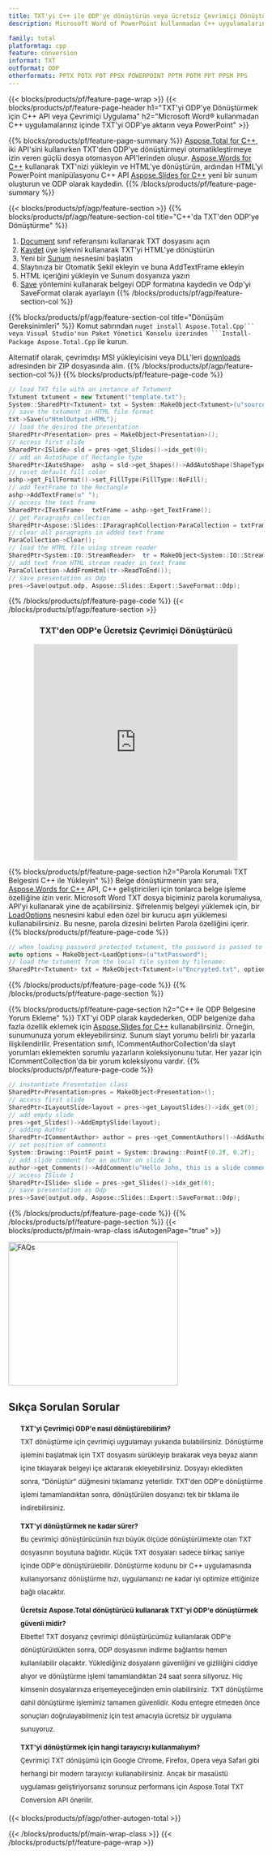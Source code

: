 ```yaml
---
title: TXT'yi C++ ile ODP'ye dönüştürün veya ücretsiz Çevrimiçi Dönüştürücü ile
description: Microsoft Word of PowerPoint kullanmadan C++ uygulamalarınızda TXT'yi ODP'ye aktarın veya çevrimiçi. Kodu entegre etmeden önce ücretsiz TXT'den ODP'e çevrimiçi dönüştürücüyü hızlı bir şekilde test edin.

family: total
platformtag: cpp
feature: conversion
informat: TXT
outformat: ODP
otherformats: PPTX POTX POT PPSX POWERPOINT PPTM POTM PPT PPSM PPS
---
```

{{< blocks/products/pf/feature-page-wrap >}}
{{< blocks/products/pf/feature-page-header h1="TXT'yi ODP'ye Dönüştürmek için C++ API veya Çevrimiçi Uygulama" h2="Microsoft Word&reg; kullanmadan C++ uygulamalarınız içinde TXT'yi ODP'ye aktarın veya PowerPoint" >}}

{{% blocks/products/pf/feature-page-summary %}}
[Aspose.Total for C++](https://products.aspose.com/total/cpp/), iki API'sini kullanırken TXT'den ODP'ye dönüştürmeyi otomatikleştirmeye izin veren güçlü dosya otomasyon API'lerinden oluşur. [Aspose.Words for C++](https://products.aspose.com/words/cpp/) kullanarak TXT'nizi yükleyin ve HTML'ye dönüştürün, ardından HTML'yi PowerPoint manipülasyonu C++ API [Aspose.Slides for C++](https://products.aspose.com/slides/cpp/) yeni bir sunum oluşturun ve ODP olarak kaydedin. 
{{% /blocks/products/pf/feature-page-summary  %}}

{{< blocks/products/pf/agp/feature-section >}}
{{% blocks/products/pf/agp/feature-section-col title="C++'da TXT'den ODP'ye Dönüştürme" %}}
1. [Document](https://reference.aspose.com/words/cpp/class/aspose.words.txtument) sınıf referansını kullanarak TXT dosyasını açın
2. [Kaydet](https://reference.aspose.com/words/cpp/class/aspose.words.txtument#save_stdbasicostream_saveoptions) üye işlevini kullanarak TXT'yi HTML'ye dönüştürün
3. Yeni bir [Sunum](https://reference.aspose.com/slides/cpp/class/aspose.slides.presentation) nesnesini başlatın
4. Slaytınıza bir Otomatik Şekil ekleyin ve buna AddTextFrame ekleyin
5. HTML içeriğini yükleyin ve Sunum dosyanıza yazın
6. [Save](https://reference.aspose.com/slides/cpp/class/aspose.slides.presentation#afcd59ec697bf05c10f78c3869de2ec9e) yöntemini kullanarak belgeyi ODP formatına kaydedin ve Odp'yi SaveFormat olarak ayarlayın
{{% /blocks/products/pf/agp/feature-section-col %}}

{{% blocks/products/pf/agp/feature-section-col title="Dönüşüm Gereksinimleri" %}}
Komut satırından ``nuget install Aspose.Total.Cpp``` veya Visual Studio'nun Paket Yönetici Konsolu üzerinden ```Install-Package Aspose.Total.Cpp`` ile kurun.

Alternatif olarak, çevrimdışı MSI yükleyicisini veya DLL'leri [downloads](https://releases.aspose.com/total/cpp) adresinden bir ZIP dosyasında alın.
{{% /blocks/products/pf/agp/feature-section-col %}}
{{% blocks/products/pf/feature-page-code %}}

```cpp
// load TXT file with an instance of Txtument
Txtument txtument = new Txtument("template.txt");
System::SharedPtr<Txtument> txt = System::MakeObject<Txtument>(u"sourceFile.txt");
// save the txtument in HTML file format
txt->Save(u"HtmlOutput.HTML");
// load the desired the presentation
SharedPtr<Presentation> pres = MakeObject<Presentation>();
// access first slide
SharedPtr<ISlide> sld = pres->get_Slides()->idx_get(0);
// add an AutoShape of Rectangle type
SharedPtr<IAutoShape>  ashp = sld->get_Shapes()->AddAutoShape(ShapeType::Rectangle, 10, 10, 700, 500);
// reset default fill color
ashp->get_FillFormat()->set_FillType(FillType::NoFill);
// add TextFrame to the Rectangle
ashp->AddTextFrame(u" ");
// access the text frame
SharedPtr<ITextFrame>  txtFrame = ashp->get_TextFrame();
// get Paragraphs collection
SharedPtr<Aspose::Slides::IParagraphCollection>ParaCollection = txtFrame->get_Paragraphs();
// clear all paragraphs in added text frame
ParaCollection->Clear();
// load the HTML file using stream reader
SharedPtr<System::IO::StreamReader>  tr = MakeObject<System::IO::StreamReader>(HtmlOutput.HTML);
// add text from HTML stream reader in text frame
ParaCollection->AddFromHtml(tr->ReadToEnd());
// save presentation as Odp
pres->Save(output.odp, Aspose::Slides::Export::SaveFormat::Odp);                  
```


{{% /blocks/products/pf/feature-page-code %}}
{{< /blocks/products/pf/agp/feature-section >}}

<div class="container-fluid agp-content bg-white aboutfile box-1 vh100 section nopbtm">
<div class=container>
<div class=row>
<div class="demobox tc col-md-12 padding-0" align="center">

<h3>TXT'den ODP'e Ücretsiz Çevrimiçi Dönüştürücü</h3>

<iframe title="txt'dan odp'ye Çevrimiçi Dönüştürme Aracı" style="border: none; height: 426px;" scrolling="no" src="https://total-conversion-app-65z5r2lp.qa.k8s.dynabic.com/?to=odp&from=txt" id="child-iframe" width="80%"></iframe>

</div></div>
</div></div>

{{% blocks/products/pf/feature-page-section  h2="Parola Korumalı TXT Belgesini C++ ile Yükleyin" %}}
Belge dönüştürmenin yanı sıra, [Aspose.Words for C++](https://products.aspose.com/words/cpp/) API, C++ geliştiricileri için tonlarca belge işleme özelliğine izin verir. Microsoft Word TXT dosya biçiminiz parola korumalıysa, API'yi kullanarak yine de açabilirsiniz. Şifrelenmiş belgeyi yüklemek için, bir [LoadOptions](https://reference.aspose.com/words/cpp/class/aspose.words.loading.load_options) nesnesini kabul eden özel bir kurucu aşırı yüklemesi kullanabilirsiniz. Bu nesne, parola dizesini belirten Parola özelliğini içerir.
{{% blocks/products/pf/feature-page-code %}}

```cpp
// when loading password protected txtument, the password is passed to the txtument's constructor using a LoadOptions object.
auto options = MakeObject<LoadOptions>(u"txtPassword");
// load the txtument from the local file system by filename:
SharedPtr<Txtument> txt = MakeObject<Txtument>(u"Encrypted.txt", options);
```

{{% /blocks/products/pf/feature-page-code  %}}
{{% /blocks/products/pf/feature-page-section %}}

{{% blocks/products/pf/feature-page-section  h2="C++ ile ODP Belgesine Yorum Ekleme" %}}
TXT'yi ODP olarak kaydederken, ODP belgenize daha fazla özellik eklemek için [Aspose.Slides for C++](https://products.aspose.com/slides/cpp/) kullanabilirsiniz. Örneğin, sunumunuza yorum ekleyebilirsiniz. Sunum slayt yorumu belirli bir yazarla ilişkilendirilir. Presentation sınıfı, ICommentAuthorCollection'da slayt yorumları eklemekten sorumlu yazarların koleksiyonunu tutar. Her yazar için ICommentCollection'da bir yorum koleksiyonu vardır.
{{% blocks/products/pf/feature-page-code %}}

```cpp
// instantiate Presentation class
SharedPtr<Presentation>pres = MakeObject<Presentation>();
// access first slide
SharedPtr<ILayoutSlide>layout = pres->get_LayoutSlides()->idx_get(0);
// add empty slide
pres->get_Slides()->AddEmptySlide(layout);
// adding Author
SharedPtr<ICommentAuthor> author = pres->get_CommentAuthors()->AddAuthor(u"John Doe", u"MF");
// set position of comments
System::Drawing::PointF point = System::Drawing::PointF(0.2f, 0.2f);
// add slide comment for an author on slide 1
author->get_Comments()->AddComment(u"Hello John, this is a slide comment", pres->get_Slides()->idx_get(1), point, DateTime::get_Now());
// access ISlide 1
SharedPtr<ISlide> slide = pres->get_Slides()->idx_get(0);
// save presentation as Odp
pres->Save(output.odp, Aspose::Slides::Export::SaveFormat::Odp);  
```

{{% /blocks/products/pf/feature-page-code  %}}
{{% /blocks/products/pf/feature-page-section %}}
{{< blocks/products/pf/main-wrap-class isAutogenPage="true" >}}
<style>.howtolist li{margin-right: 0!important;line-height: 26px;position: relative;margin-bottom: 10px;font-size: 13px;list-style-type: none;}</style>
<div class="col-md-12 tl bg-gray-dark howtolist section">
  <a class="anchor" name="faqpage"></a>
  <div class="container tl dflex" itemscope="" itemtype="https://schema.org/FAQPage">
      <div class="col-md-4 howtosectiongfx">
          <img class="social-panel-hide-on-mobile" src="https://www.groupdocs.cloud/templates/brand/images/groupdocs/conversion/groupdocs_conversion-brand.png" alt="FAQs" width="335" height="283">
      </div>
      <div class="howtosection col-md-8">
          <div>
              <h2>Sıkça Sorulan Sorular</h2>
              <ul>
                  <li itemscope="" itemprop="mainEntity" itemtype="https://schema.org/Question">
                      <div>
                          <span itemprop="name"><b>TXT'yi Çevrimiçi ODP'e nasıl dönüştürebilirim?</b></span>
                      </div>
                      <div itemscope="" itemprop="acceptedAnswer" itemtype="https://schema.org/Answer">
                          <span itemprop="text">TXT dönüştürme için çevrimiçi uygulamayı yukarıda bulabilirsiniz. Dönüştürme işlemini başlatmak için TXT dosyasını sürükleyip bırakarak veya beyaz alanın içine tıklayarak belgeyi içe aktararak ekleyebilirsiniz. Dosyayı ekledikten sonra, "Dönüştür" düğmesini tıklamanız yeterlidir. TXT'den ODP'e dönüştürme işlemi tamamlandıktan sonra, dönüştürülen dosyanızı tek bir tıklama ile indirebilirsiniz.</span>
                      </div>
                  </li>
                  <li itemscope="" itemprop="mainEntity" itemtype="https://schema.org/Question">
                      <div>
                          <span itemprop="name"><b>TXT'yi dönüştürmek ne kadar sürer?</b></span>
                      </div>
                      <div itemscope="" itemprop="acceptedAnswer" itemtype="https://schema.org/Answer">
                          <span itemprop="text">Bu çevrimiçi dönüştürücünün hızı büyük ölçüde dönüştürülmekte olan TXT dosyasının boyutuna bağlıdır. Küçük TXT dosyaları sadece birkaç saniye içinde ODP'e dönüştürülebilir. Dönüştürme kodunu bir C++ uygulamasında kullanıyorsanız dönüştürme hızı, uygulamanızı ne kadar iyi optimize ettiğinize bağlı olacaktır.</span>
                      </div>
                  </li>
                  <li itemscope="" itemprop="mainEntity" itemtype="https://schema.org/Question">
                      <div>
                          <span itemprop="name"><b>Ücretsiz Aspose.Total dönüştürücü kullanarak TXT'yi ODP'e dönüştürmek güvenli midir?</b></span>
                      </div>
                      <div itemscope="" itemprop="acceptedAnswer" itemtype="https://schema.org/Answer">
                          <span itemprop="text">Elbette! TXT dosyanız çevrimiçi dönüştürücümüz kullanılarak ODP'e dönüştürüldükten sonra, ODP dosyasının indirme bağlantısı hemen kullanılabilir olacaktır. Yüklediğiniz dosyaların güvenliğini ve gizliliğini ciddiye alıyor ve dönüştürme işlemi tamamlandıktan 24 saat sonra siliyoruz. Hiç kimsenin dosyalarınıza erişemeyeceğinden emin olabilirsiniz. TXT dönüştürme dahil dönüştürme işlemimiz tamamen güvenlidir. Kodu entegre etmeden önce sonuçları doğrulayabilmeniz için test amacıyla ücretsiz bir uygulama sunuyoruz.</span>
                      </div>
                  </li>                 
                  <li itemscope="" itemprop="mainEntity" itemtype="https://schema.org/Question">
                      <div>
                          <span itemprop="name"><b>TXT'yi dönüştürmek için hangi tarayıcıyı kullanmalıyım?</b></span>
                      </div>
                      <div itemscope="" itemprop="acceptedAnswer" itemtype="https://schema.org/Answer">
                          <span itemprop="text">Çevrimiçi TXT dönüşümü için Google Chrome, Firefox, Opera veya Safari gibi herhangi bir modern tarayıcıyı kullanabilirsiniz. Ancak bir masaüstü uygulaması geliştiriyorsanız sorunsuz performans için Aspose.Total TXT Conversion API önerilir.</span>
                      </div>
                  </li>
              </ul>
          </div>
      </div>
  </div>
{{< blocks/products/pf/agp/other-autogen-total >}}
 
{{< /blocks/products/pf/main-wrap-class >}}
{{< /blocks/products/pf/feature-page-wrap >}}